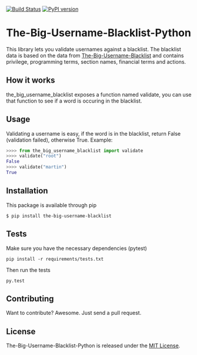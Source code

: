[![Build Status](https://travis-ci.org/marteinn/The-Big-Username-Blacklist-Python.svg?branch=master)](https://travis-ci.org/marteinn/the-big-username-blacklist-python)
[![PyPI version](https://badge.fury.io/py/the-big-username-blacklist.svg)](https://badge.fury.io/py/the-big-username-blacklist)

# The-Big-Username-Blacklist-Python

This library lets you validate usernames against a blacklist. The blacklist data is based on the data from [The-Big-Username-Blacklist](https://github.com/marteinn/The-Big-Username-Blacklist) and contains privilege, programming terms, section names, financial terms and actions.


## How it works

the_big_username_blacklist exposes a function named validate, you can use that function to see if a word is occuring in the blacklist.

## Usage

Validating a username is easy, if the word is in the blacklist, return False (validation failed), otherwise True. Example:

```python
>>>> from the_big_username_blacklist import validate
>>>> validate("root")
False
>>>> validate("martin")
True

```

## Installation

This package is available through pip

    $ pip install the-big-username-blacklist


## Tests

Make sure you have the necessary dependencies (pytest)

    pip install -r requirements/tests.txt

Then run the tests

    py.test


## Contributing

Want to contribute? Awesome. Just send a pull request.


## License

The-Big-Username-Blacklist-Python is released under the [MIT License](http://www.opensource.org/licenses/MIT).
